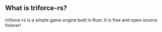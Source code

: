 ## What is triforce-rs?

triforce-rs is a simple game engine built in Rust. It is free and open-source forever!
